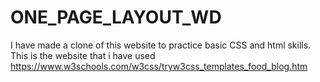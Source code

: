 # ONE_PAGE_LAYOUT_WD
I have made a clone of this website to practice basic CSS and html skills. This is the website that i have used https://www.w3schools.com/w3css/tryw3css_templates_food_blog.htm
